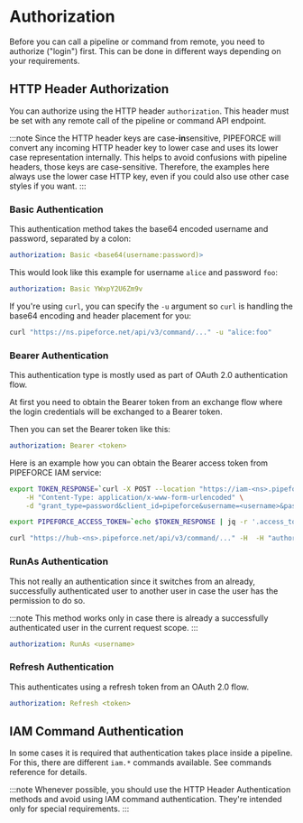 # Authorization

Before you can call a pipeline or command from remote, you need to authorize ("login") first. This can be done in different ways depending on your requirements.

## HTTP Header Authorization

You can authorize using the HTTP header `authorization`.
This header must be set with any remote call of the pipeline or command API endpoint.

:::note
Since the HTTP header keys are case-**in**sensitive, PIPEFORCE will convert any incoming HTTP header
key to lower case and uses its lower case representation internally. This helps to avoid confusions
with pipeline headers, those keys are case-sensitive. Therefore, the examples here always
use the lower case HTTP key, even if you could also use other case styles if you want.
:::

### Basic Authentication

This authentication method takes the base64 encoded username and password, separated by a colon:

```yaml
authorization: Basic <base64(username:password)>
```

This would look like this example for username `alice` and password `foo`:

```yaml
authorization: Basic YWxpY2U6Zm9v
```

If you're using `curl`, you can specify the `-u` argument so `curl` is handling the base64 encoding and header placement for you:
```bash
curl "https://ns.pipeforce.net/api/v3/command/..." -u "alice:foo"
```

### Bearer Authentication

This authentication type is mostly used as part of OAuth 2.0 authentication flow.

At first you need to obtain the Bearer token from an exchange flow where the login credentials will be exchanged to a Bearer token.

Then you can set the Bearer token like this:

```yaml
authorization: Bearer <token>
```

Here is an example how you can obtain the Bearer access token from PIPEFORCE IAM service:

```bash
export TOKEN_RESPONSE=`curl -X POST --location "https://iam-<ns>.pipeforce.net/auth/realms/<ns>/protocol/openid-connect/token" \
    -H "Content-Type: application/x-www-form-urlencoded" \
    -d "grant_type=password&client_id=pipeforce&username=<username>&password=<password>&scope=pipeforce"`

export PIPEFORCE_ACCESS_TOKEN=`echo $TOKEN_RESPONSE | jq -r '.access_token'`

curl "https://hub-<ns>.pipeforce.net/api/v3/command/..." -H  -H "authorization: Bearer ${PIPEFORCE_ACCESS_TOKEN}" 
```

### RunAs Authentication

This not really an authentication since it switches from an already, successfully authenticated user to another user in case the user has the permission to do so.

:::note
This method works only in case there is already a successfully authenticated user in the current request scope.
:::

```yaml
authorization: RunAs <username>
```

### Refresh Authentication

This authenticates using a refresh token from an OAuth 2.0 flow.


```yaml
authorization: Refresh <token>
```

## IAM Command Authentication

In some cases it is required that authentication takes place inside a pipeline. For this, there are different `iam.*` commands available. See commands reference for details.

:::note
Whenever possible, you should use the HTTP Header Authentication methods and avoid using IAM command authentication. They're intended only for special requirements.
:::

